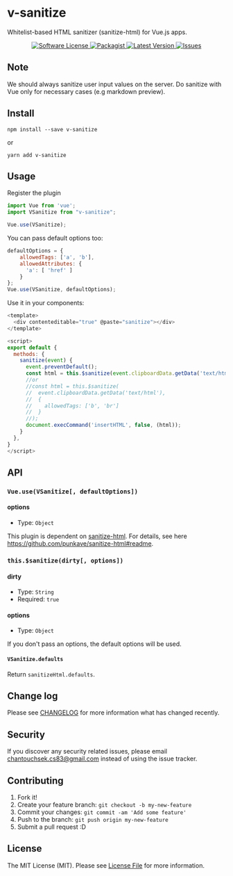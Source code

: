 # v-sanitize

Whitelist-based HTML sanitizer (sanitize-html) for Vue.js apps.

<p align="center">
  <a href="LICENSE">
    <img src="https://img.shields.io/badge/license-MIT-brightgreen.svg?style=flat-square" alt="Software License" />
  </a>
  <a href="https://npmjs.org/package/v-sanitize">
    <img src="https://img.shields.io/npm/v/v-sanitize.svg?style=flat-square" alt="Packagist" />
  </a>
  <a href="https://github.com/Chantouch/v-sanitize/releases">
    <img src="https://img.shields.io/github/release/Chantouch/v-sanitize.svg?style=flat-square" alt="Latest Version" />
  </a>

  <a href="https://github.com/Chantouch/v-sanitize/issues">
    <img src="https://img.shields.io/github/issues/Chantouch/v-sanitize.svg?style=flat-square" alt="Issues" />
  </a>
</p>

## Note

We should always sanitize user input values on the server. Do sanitize with Vue only for necessary cases (e.g markdown preview).

## Install

```
npm install --save v-sanitize
```

or

```
yarn add v-sanitize
```

## Usage

Register the plugin

```js
import Vue from 'vue';
import VSanitize from "v-sanitize";

Vue.use(VSanitize);
```

You can pass default options too:

```js
defaultOptions = {
    allowedTags: ['a', 'b'],
    allowedAttributes: {
      'a': [ 'href' ]
    }
};
Vue.use(VSanitize, defaultOptions);
```

Use it in your components:

``` js
<template>
  <div contenteditable="true" @paste="sanitize"></div>
</template>

<script>
export default {
  methods: {
    sanitize(event) {
      event.preventDefault();
      const html = this.$sanitize(event.clipboardData.getData('text/html'));
      //or
      //const html = this.$sanitize(
      //  event.clipboardData.getData('text/html'),
      //  {
      //    allowedTags: ['b', 'br']
      //  }
      //);
      document.execCommand('insertHTML', false, (html));
    }
  },
}
</script>
```

## API

### `Vue.use(VSanitize[, defaultOptions])`

#### options

* Type: `Object`

This plugin is dependent on [sanitize-html](https://github.com/punkave/sanitize-html). For details, see here https://github.com/punkave/sanitize-html#readme.

### `this.$sanitize(dirty[, options])`

#### dirty

* Type: `String`
* Required: `true`

#### options

* Type: `Object`

If you don't pass an options, the default options will be used.

#### `VSanitize.defaults`

Return `sanitizeHtml.defaults`.

## Change log

Please see [CHANGELOG](CHANGELOG.md) for more information what has changed recently.

## Security

If you discover any security related issues, please email chantouchsek.cs83@gmail.com instead of using the issue
 tracker.

## Contributing

1. Fork it!
2. Create your feature branch: `git checkout -b my-new-feature`
3. Commit your changes: `git commit -am 'Add some feature'`
4. Push to the branch: `git push origin my-new-feature`
5. Submit a pull request :D

## License

The MIT License (MIT). Please see [License File](LICENSE.md) for more information.

